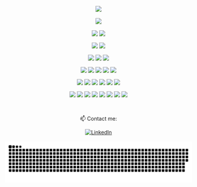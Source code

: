 <p align="center">
<a>
  <img src="https://readme-typing-svg.herokuapp.com?lines=Hi,+I'm+Marziya;Kotlin+Lover+💜;Exploring+Jetpack+Compose+🌱;&center=true&width=500&height=50">
</a>
</p>

<p>
<div align="center" target="_blank">
  <img src="https://img.shields.io/github/followers/marziya-hasanova?style=social">
</div>
</p>

<p align="center">
  <img src="https://img.shields.io/badge/Kotlin-0095D5.svg?style=for-the-badge&logo=kotlin&logoColor=white">
  <img src="https://img.shields.io/badge/Java-007396.svg?style=for-the-badge&logo=java&logoColor=white">
</p>

<p align="center">
  <img src="https://img.shields.io/badge/Android-3DDC84.svg?style=for-the-badge&logo=android&logoColor=white">
  <img src="https://img.shields.io/badge/Android%20Studio-3DDC84.svg?style=for-the-badge&logo=android-studio&logoColor=white">

</p>

<p align="center"> 
  <img src="https://img.shields.io/badge/Room-007396.svg?style=for-the-badge&logo=sqlite&logoColor=white">
  <img src="https://img.shields.io/badge/DataStore-673AB7.svg?style=for-the-badge&logo=google&logoColor=white">
  <img src="https://img.shields.io/badge/SharedPreferences-607D8B.svg?style=for-the-badge&logo=android&logoColor=white">
</p>

<p align="center">
  <img src="https://img.shields.io/badge/Jetpack%20Compose-4285F4.svg?style=for-the-badge&logo=android&logoColor=white">
  <img src="https://img.shields.io/badge/XML-00618A.svg?style=for-the-badge&logo=xml&logoColor=white">
  <img src="https://img.shields.io/badge/MVI-FF5722.svg?style=for-the-badge&logo=architecture&logoColor=white">
  <img src="https://img.shields.io/badge/MVVM-6DB33F.svg?style=for-the-badge&logo=architecture&logoColor=white">
  <img src="https://img.shields.io/badge/Coil-FF5A5F.svg?style=for-the-badge&logo=android&logoColor=white">
</p>



<p align="center">
  <img src="https://img.shields.io/badge/Coroutines-0095D5.svg?style=for-the-badge&logo=kotlin&logoColor=white">
  <img src="https://img.shields.io/badge/Kotlin%20Flow-7952B3.svg?style=for-the-badge&logo=kotlin&logoColor=white">
  <img src="https://img.shields.io/badge/Hilt-34A853.svg?style=for-the-badge&logo=google&logoColor=white">
  <img src="https://img.shields.io/badge/Dagger2-007ACC.svg?style=for-the-badge&logo=dagger&logoColor=white">  
  <img src="https://img.shields.io/badge/Retrofit-FF4088.svg?style=for-the-badge&logo=android&logoColor=white">
  <img src="https://img.shields.io/badge/REST%20API-000000.svg?style=for-the-badge&logo=api&logoColor=white">
</p>

<p align="center">
  <img src="https://img.shields.io/badge/Gradle-02303A.svg?style=for-the-badge&logo=gradle&logoColor=white">
  <img src="https://img.shields.io/badge/Detekt-292D3E.svg?style=for-the-badge&logo=kotlin&logoColor=white">
  <img src="https://img.shields.io/badge/Jira-0052CC.svg?style=for-the-badge&logo=jira&logoColor=white">
  <img src="https://img.shields.io/badge/Timber-009688.svg?style=for-the-badge&logo=android&logoColor=white">
  <img src="https://img.shields.io/badge/Firebase-FFCA28.svg?style=for-the-badge&logo=firebase&logoColor=white">
  <img src="https://img.shields.io/badge/Git-F05033.svg?style=for-the-badge&logo=git&logoColor=white">
  <img src="https://img.shields.io/badge/GitHub-181717.svg?style=for-the-badge&logo=github&logoColor=white">
  <img src="https://img.shields.io/badge/GitLab-FC6D26.svg?style=for-the-badge&logo=gitlab&logoColor=white">
</p>


<br>

<p align="center">📫 Contact me:</p>
<div align="center">
  <a href="https://www.linkedin.com/in/YOUR_LINKEDIN/" rel="nofollow">
  <img src="https://img.shields.io/badge/LinkedIn-0077B5?style=for-the-badge&logo=linkedin&logoColor=white" alt="LinkedIn">
  </a>
</div>

<br>

<div align="center">
  <img src="./github-contribution-grid-snake.svg" alt="Contribution Snake" />
</div>

<!---
marziya-hasanova/marziya-hasanova is a ✨ special ✨ repository because its `README.md` (this file) appears on your GitHub profile.
You can click the Preview link to take a look at your changes.
--->

